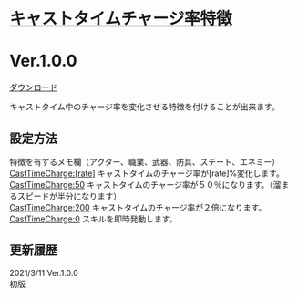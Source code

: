 # [キャストタイムチャージ率特徴](https://raw.githubusercontent.com/nuun888/MZ/master/NUUN_CastTimeCharge.js)
# Ver.1.0.0
[ダウンロード](https://raw.githubusercontent.com/nuun888/MZ/master/NUUN_CastTimeCharge.js)

キャストタイム中のチャージ率を変化させる特徴を付けることが出来ます。  

## 設定方法
特徴を有するメモ欄（アクター、職業、武器、防具、ステート、エネミー）  
<CastTimeCharge:[rate]> キャストタイムのチャージ率が[rate]%変化します。  
<CastTimeCharge:50> キャストタイムのチャージ率が５０％になります。（溜まるスピードが半分になります）  
<CastTimeCharge:200> キャストタイムのチャージ率が２倍になります。  
<CastTimeCharge:0> スキルを即時発動します。  

## 更新履歴
2021/3/11 Ver.1.0.0  
初版  
 
